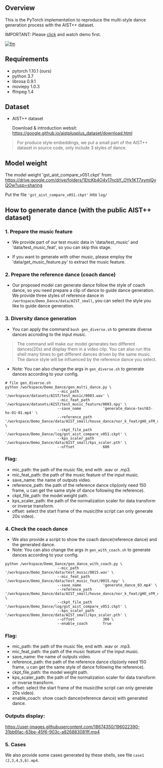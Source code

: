 ## Overview
This is the PyTorch implementation to reproduce the multi-style dance generation process with the AIST++ dataset.

IMPORTANT: Please [click](https://youtu.be/VstGg6f726w) and watch demo first.

[![fm](https://user-images.githubusercontent.com/18674350/204462684-dcd49f77-5d3a-4621-8c8e-fcc1d4e9b328.png)](https://youtu.be/VstGg6f726w)


## Requirements
- pytorch 1.10.1 (ours)
- python 3.7
- librosa 0.9.1
- moviepy 1.0.3
- ffmpeg 1.4

## Dataset

- AIST++ dataset
    
    Download & introduction websit: https://google.github.io/aistplusplus_dataset/download.html

> For produce style embeddings, we put a small part of the AIST++ dataset in source code, only include 3 styles of dance.


## Model weight

The model weight 'gst_aist_compare_v051.ckpt' from: https://drive.google.com/drive/folders/1EtcKb4O4v17ncbY_OYk1KT7xymlQyQOw?usp=sharing

Put the file ```'gst_aist_compare_v051.ckpt'``` into ```log/```


## How to generate dance (with the public AIST++ dataset)

### 1. Prepare the music feature

- We provide part of our test music data in 'data/test_music' and 'data/test_music_feat', so you can skip this stage.

- If you want to generate with other music, please employ the 'data/get_music_feature.py' to extract the music feature.

### 2. Prepare the reference dance  (coach dance)

- Our proposed model can generate dance follow the style of coach dance, so you need prepare a clip of dance to guide dance generation. We provide three styles of reference dance in ```
/workspace/Demo_Dance/data/AIST_small```, you can select the style you like to guide dance generation. 

### 3. Diversity dance generation

- You can apply the command ```bash gen_diverse.sh``` to generate diverse dances accroding to the input music.
> The command will make our model generates two different dances(20s) and display them in a video clip. You can also run this shell many times to get different dances driven by the same music. The dance style will be influenced by the reference dance you select.

- Note: You can also change the args in ```gen_diverse.sh``` to generate dances according to your config.
```
# file gen_diverse.sh
python /workspace/Demo_Dance/gen_multi_dance.py \
                        --mic_path           '/workspace/datasets/AIST/test_music/0003.wav' \
                        --mic_feat_path      '/workspace/datasets/AIST/test_music_feature/0003.npy' \
                        --save_name          'generate_dance-test03-ho-01-01.mp4' \
                        --reference_path     '/workspace/Demo_Dance/data/AIST_small/house_dance/nor_k_feat/gHO_sFM_cAll_d19_mHO0_ch01.npy' \
                        --ckpt_file_path     '/workspace/Demo_Dance/log/gst_aist_compare_v051.ckpt' \
                        --kps_scaler_path    '/workspace/Demo_Dance/data/AIST_small/kps_scaler.pth' \
                        --offset             600

```

### Flag:
- mic_path: the path of the music file, end with .wav or .mp3.
- mic_feat_path: the path of the music feature of the input music.
- save_name: the name of outputs video.
- reference_path: the path of the reference dance clip(only need 150 frame, u can get the same style of dance following the reference).
- ckpt_file_path: the model weight path.
- kps_scaler_path: the path of the normalization scaler for data transform or inverse transform.
- offset: select the start frame of the music(the script can only generate 20s video).




### 4. Check the coach dance

- We also provide a script to show the coach dance(reference dance) and the generated dance.
- Note: You can also change the args in ```gen_with_coach.sh``` to generate dances according to your config.
```
python /workspace/Demo_Dance/gen_dance_with_coach.py \
                        --mic_path           '/workspace/Demo_Dance/data/test_music/0015.wav' \
                        --mic_feat_path      '/workspace/Demo_Dance/data/test_music_feat/0015.npy' \
                        --save_name          'generate_dance_03.mp4' \
                        --reference_path     '/workspace/Demo_Dance/data/AIST_small/house_dance/nor_k_feat/gHO_sFM_cAll_d19_mHO0_ch01.npy' \
                        --ckpt_file_path     '/workspace/Demo_Dance/log/gst_aist_compare_v051.ckpt' \
                        --kps_scaler_path    '/workspace/Demo_Dance/data/AIST_small/kps_scaler.pth' \
                        --offset             300 \
                        --enable_coach       True

```

### Flag:
- mic_path: the path of the music file, end with .wav or .mp3.
- mic_feat_path: the path of the music feature of the input music.
- save_name: the name of outputs video.
- reference_path: the path of the reference dance clip(only need 150 frame, u can get the same style of dance following the reference).
- ckpt_file_path: the model weight path.
- kps_scaler_path: the path of the normalization scaler for data transform or inverse transform.
- offset: select the start frame of the music(the script can only generate 20s video).
- enable_coach: show coach dance(reference dance) with generated dance.

### Outputs display:



https://user-images.githubusercontent.com/18674350/196022390-31bb6fac-63be-45f6-903c-a826883081ff.mp4



### 5. Cases

We also provide some cases generated by these shells, see file ```case1 (2,3,4,5,6).mp4```.







